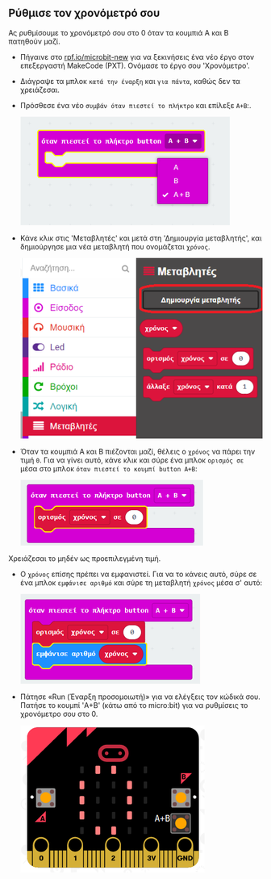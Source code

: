 ## Ρύθμισε τον χρονόμετρό σου

Ας ρυθμίσουμε το χρονόμετρό σου στο 0 όταν τα κουμπιά A και B πατηθούν μαζί.

+ Πήγαινε στο <a href="http://rpf.io/microbit-new" target="_blank">rpf.io/microbit-new</a> για να ξεκινήσεις ένα νέο έργο στον επεξεργαστή MakeCode (PXT). Ονόμασε το έργο σου 'Χρονόμετρο'.

+ Διάγραψε τα μπλοκ `κατά την έναρξη` και `για πάντα`, καθώς δεν τα χρειάζεσαι.

+ Πρόσθεσε ένα νέο `συμβάν όταν πιεστεί το πλήκτρο` και επίλεξε `A+B`:.
    
    ![στιγμιότυπο οθόνης](images/clock-a-b.png)

+ Κάνε κλικ στις 'Μεταβλητές' και μετά στη 'Δημιουργία μεταβλητής', και δημιούργησε μια νέα μεταβλητή που ονομάζεται `χρόνος`.
    
    ![στιγμιότυπο οθόνης](images/clock-var-time.png)

+ Όταν τα κουμπιά A και B πιέζονται μαζί, θέλεις ο `χρόνος` να πάρει την τιμή `0`. Για να γίνει αυτό, κάνε κλικ και σύρε ένα μπλοκ `ορισμός σε` μέσα στο μπλοκ `όταν πιεστεί το κουμπί button A+B`:
    
    ![στιγμιότυπο οθόνης](images/clock-reset-1.png)

Χρειάζεσαι το μηδέν ως προεπιλεγμένη τιμή.

+ Ο `χρόνος` επίσης πρέπει να εμφανιστεί. Για να το κάνεις αυτό, σύρε σε ένα μπλοκ `εμφάνισε αριθμό` και σύρε τη μεταβλητή `χρόνος` μέσα σ' αυτό:
    
    ![στιγμιότυπο οθόνης](images/clock-reset-show.png)

+ Πάτησε «Run (Έναρξη προσομοιωτή)» για να ελέγξεις τον κώδικά σου. Πατήσε το κουμπί 'A+B' (κάτω από το micro:bit) για να ρυθμίσεις το χρονόμετρο σου στο 0.
    
    ![στιγμιότυπο οθόνης](images/clock-test-reset.png)